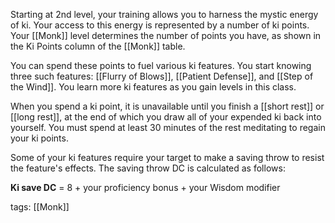 Starting at 2nd level, your training allows you to harness the mystic energy of ki. Your access to this energy is represented by a number of ki points. Your [[Monk]] level determines the number of points you have, as shown in the Ki Points column of the [[Monk]] table.

You can spend these points to fuel various ki features. You start knowing three such features: [[Flurry of Blows]], [[Patient Defense]], and [[Step of the Wind]]. You learn more ki features as you gain levels in this class.

When you spend a ki point, it is unavailable until you finish a [[short rest]] or [[long rest]], at the end of which you draw all of your expended ki back into yourself. You must spend at least 30 minutes of the rest meditating to regain your ki points.

Some of your ki features require your target to make a saving throw to resist the feature's effects. The saving throw DC is calculated as follows:

**Ki save DC** \= 8 + your proficiency bonus + your Wisdom modifier

tags: [[Monk]]